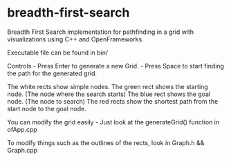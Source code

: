 # breadth-first-search
Breadth First Search implementation for pathfinding in a grid with visualizations using C++ and OpenFrameworks.

Executable file can be found in bin/

Controls - Press Enter to generate a new Grid.
         - Press Space to start finding the path for the generated grid.

The white rects show simple nodes.
The green rect shows the starting node. (The node where the search starts)
The blue rect shows the goal node. (The node to search)
The red rects show the shortest path from the start node to the goal node.

You can modify the grid easily - Just look at the generateGrid() function in ofApp.cpp

To modify things such as the outlines of the rects, look in Graph.h && Graph.cpp
